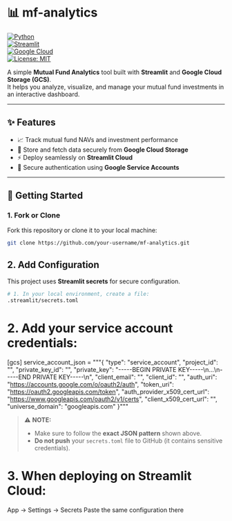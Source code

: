 # 📊 mf-analytics  

[![Python](https://img.shields.io/badge/Python-3.9%2B-blue?logo=python&logoColor=white)](https://www.python.org/)  
[![Streamlit](https://img.shields.io/badge/Streamlit-Cloud-red?logo=streamlit)](https://streamlit.io/)  
[![Google Cloud](https://img.shields.io/badge/Google%20Cloud-Storage-blue?logo=googlecloud&logoColor=white)](https://cloud.google.com/storage)  
[![License: MIT](https://img.shields.io/badge/License-MIT-green.svg)](LICENSE)  

A simple **Mutual Fund Analytics** tool built with **Streamlit** and **Google Cloud Storage (GCS)**.  
It helps you analyze, visualize, and manage your mutual fund investments in an interactive dashboard.  

---

## ✨ Features
- 📈 Track mutual fund NAVs and investment performance  
- 📂 Store and fetch data securely from **Google Cloud Storage**  
- ⚡ Deploy seamlessly on **Streamlit Cloud**  
- 🔑 Secure authentication using **Google Service Accounts**  

---

## 🚀 Getting Started

### 1. Fork or Clone
Fork this repository or clone it to your local machine:
```bash
git clone https://github.com/your-username/mf-analytics.git
```

## 2. Add Configuration

This project uses **Streamlit secrets** for secure configuration.

```bash
# 1. In your local environment, create a file:
.streamlit/secrets.toml
```

# 2. Add your service account credentials:
[gcs]
service_account_json = """{
  "type": "service_account",
  "project_id": "",
  "private_key_id": "",
  "private_key": "-----BEGIN PRIVATE KEY-----\n...\n-----END PRIVATE KEY-----\n",
  "client_email": "",
  "client_id": "",
  "auth_uri": "https://accounts.google.com/o/oauth2/auth",
  "token_uri": "https://oauth2.googleapis.com/token",
  "auth_provider_x509_cert_url": "https://www.googleapis.com/oauth2/v1/certs",
  "client_x509_cert_url": "",
  "universe_domain": "googleapis.com"
}"""

> ⚠️ **NOTE:**  
> - Make sure to follow the **exact JSON pattern** shown above.  
> - **Do not push** your `secrets.toml` file to GitHub (it contains sensitive credentials).  


# 3. When deploying on Streamlit Cloud:
App → Settings → Secrets
Paste the same configuration there
